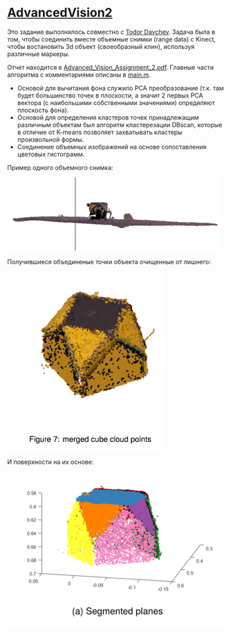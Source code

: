# [AdvancedVision2](http://www.inf.ed.ac.uk/teaching/courses/av/)

Это задание выполнялось совместно с  [Todor Davchev](https://github.com/yadrimz/3D-Modelling-Kinect). 
Задача была в том, чтобы соединить вместе объемные снимки (range data) с Kinect, чтобы
востановить 3d объект (своеобразный клин), используя различные маркеры. 

Отчет находится в [Advanced_Vision_Assignment_2.pdf](https://github.com/rb-kuddai/av_ru/blob/master/Advanced_Vision_Assignment_2.pdf).
Главные части алгоритма с комментариями описаны в [main.m](https://github.com/yadrimz/3D-Modelling-Kinect/blob/master/main.m).
* Основой для вычитания фона служило PCA преобразование (т.к. там будет большинство точек в плоскости, а значит 2 первых PCA вектора (с наибольшими собственными значениями) опредяляют плоскость фона). 
* Основой для определения кластеров точек принадлежащим различным объектам был алгоритм кластерезации DBscan, которые в отличие от K-means позволяет захватывать кластеры произвольной формы.
* Соединение объемных изображений на основе сопоставления цветовых гистограмм.

Пример одного объемного снимка:

![range_data](https://github.com/rb-kuddai/av_ru/blob/master/images/plane_background_PCA.png)

Получившиеся объединеные точки объекта очищенные от лишнего:

![merged_cube](https://github.com/rb-kuddai/av_ru/blob/master/merged_cube.png)

И поверхности на их основе:

![planes](https://github.com/rb-kuddai/av_ru/blob/master/extracted_planes.png)

